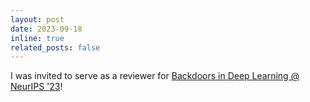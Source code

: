 ```yaml
---
layout: post
date: 2023-09-18
inline: true
related_posts: false
---
```


I was invited to serve as a reviewer for [Backdoors in Deep Learning @ NeurIPS '23](https://neurips2023-bugs.github.io/)!
